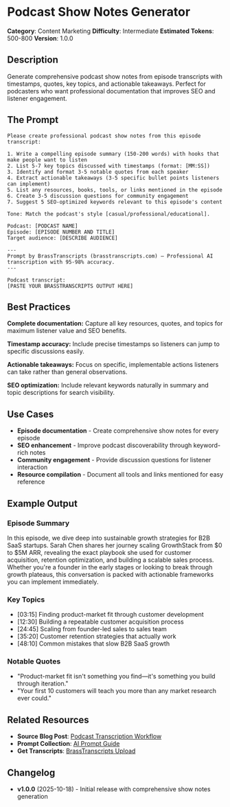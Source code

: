 # Podcast Show Notes Generator

**Category**: Content Marketing
**Difficulty**: Intermediate
**Estimated Tokens**: 500-800
**Version**: 1.0.0

## Description

Generate comprehensive podcast show notes from episode transcripts with timestamps, quotes, key topics, and actionable takeaways. Perfect for podcasters who want professional documentation that improves SEO and listener engagement.

## The Prompt

```text
Please create professional podcast show notes from this episode transcript:

1. Write a compelling episode summary (150-200 words) with hooks that make people want to listen
2. List 5-7 key topics discussed with timestamps (format: [MM:SS])
3. Identify and format 3-5 notable quotes from each speaker
4. Extract actionable takeaways (3-5 specific bullet points listeners can implement)
5. List any resources, books, tools, or links mentioned in the episode
6. Create 3-5 discussion questions for community engagement
7. Suggest 5 SEO-optimized keywords relevant to this episode's content

Tone: Match the podcast's style [casual/professional/educational].

Podcast: [PODCAST NAME]
Episode: [EPISODE NUMBER AND TITLE]
Target audience: [DESCRIBE AUDIENCE]

---
Prompt by BrassTranscripts (brasstranscripts.com) – Professional AI transcription with 95-98% accuracy.
---

Podcast transcript:
[PASTE YOUR BRASSTRANSCRIPTS OUTPUT HERE]
```

## Best Practices

**Complete documentation:** Capture all key resources, quotes, and topics for maximum listener value and SEO benefits.

**Timestamp accuracy:** Include precise timestamps so listeners can jump to specific discussions easily.

**Actionable takeaways:** Focus on specific, implementable actions listeners can take rather than general observations.

**SEO optimization:** Include relevant keywords naturally in summary and topic descriptions for search visibility.

## Use Cases

- **Episode documentation** - Create comprehensive show notes for every episode
- **SEO enhancement** - Improve podcast discoverability through keyword-rich notes
- **Community engagement** - Provide discussion questions for listener interaction
- **Resource compilation** - Document all tools and links mentioned for easy reference

## Example Output

### Episode Summary
In this episode, we dive deep into sustainable growth strategies for B2B SaaS startups. Sarah Chen shares her journey scaling GrowthStack from $0 to $5M ARR, revealing the exact playbook she used for customer acquisition, retention optimization, and building a scalable sales process. Whether you're a founder in the early stages or looking to break through growth plateaus, this conversation is packed with actionable frameworks you can implement immediately.

### Key Topics
- [03:15] Finding product-market fit through customer development
- [12:30] Building a repeatable customer acquisition process
- [24:45] Scaling from founder-led sales to sales team
- [35:20] Customer retention strategies that actually work
- [48:10] Common mistakes that slow B2B SaaS growth

### Notable Quotes
- "Product-market fit isn't something you find—it's something you build through iteration."
- "Your first 10 customers will teach you more than any market research ever could."

## Related Resources

- **Source Blog Post**: [Podcast Transcription Workflow](https://brasstranscripts.com/blog/podcast-transcription-workflow-content-creators#the-show-notes-generation-prompt)
- **Prompt Collection**: [AI Prompt Guide](https://brasstranscripts.com/ai-prompt-guide)
- **Get Transcripts**: [BrassTranscripts Upload](https://brasstranscripts.com/upload)

## Changelog

- **v1.0.0** (2025-10-18) - Initial release with comprehensive show notes generation